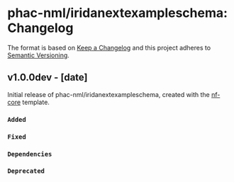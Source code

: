 # phac-nml/iridanextexampleschema: Changelog

The format is based on [Keep a Changelog](https://keepachangelog.com/en/1.0.0/)
and this project adheres to [Semantic Versioning](https://semver.org/spec/v2.0.0.html).

## v1.0.0dev - [date]

Initial release of phac-nml/iridanextexampleschema, created with the [nf-core](https://nf-co.re/) template.

### `Added`

### `Fixed`

### `Dependencies`

### `Deprecated`
